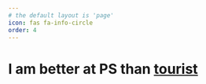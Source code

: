 ```yaml
---
# the default layout is 'page'
icon: fas fa-info-circle
order: 4
---
```


# I am better at PS than [tourist](https://codeforces.com/profile/tourist)

